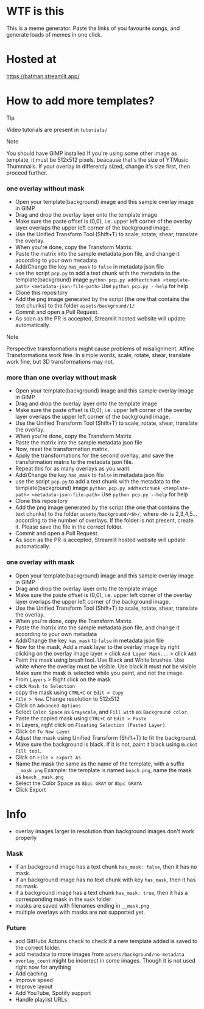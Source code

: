 # WTF is this

This is a meme generator. Paste the links of you favourite songs, and generate loads of memes in one click.

# Hosted at

https://batman.streamlit.app/



# How to add more templates?
> [!TIP]
> Video tutorials are present in `tutorials/`

> [!NOTE]
> You should have GIMP installed
> If you're using some other image as template, it must be 512x512 pixels, beacause that's the size of YTMusic Thumnnails. If your overlay in differently sized, change it's size first, then proceed further.

### one overlay without mask

- Open your template(background) image and this sample overlay image in GIMP
- Drag and drop the overlay layer onto the template image
- Make sure the paste offset is (0,0), i.e. upper left corner of the overlay layer overlaps the upper left corner
  of the background image.
- Use the Unified Transform Tool (Shift+T) to scale, rotate, shear, translate the overlay.
- When you're done, copy the Transform Matrix.
- Paste the matrix into the sample metadata json file, and change it according to your own metadata
- Add/Change the key `has_mask` to `false` in metadata json file
- use the script `pcp.py` to add a text chunk with the metadata to the template(background) image
  `python pcp.py addtextchunk <template-path> <metadata-json-file-path>`
  Use `python pcp.py --help` for help
- Clone this repository
- Add the png image generated by the script (the one that contains the text chunks) to the folder `assets/background/1/`
- Commit and open a Pull Request.
- As soon as the PR is accepted, Streamlit hosted website will update automatically.

> [!NOTE]
> Perspective transformations might cause problems of misalignment. Affine Transformations work fine. In simple words, scale, rotate, shear, translate work fine, but 3D transformations may not.

### more than one overlay without mask

- Open your template(background) image and this sample overlay image in GIMP
- Drag and drop the overlay layer onto the template image
- Make sure the paste offset is (0,0), i.e. upper left corner of the overlay layer overlaps the upper left corner
  of the background image.
- Use the Unified Transform Tool (Shift+T) to scale, rotate, shear, translate the overlay.
- When you're done, copy the Transform Matrix.
- Paste the matrix into the sample metadata json file
- Now, reset the transformation matrix.
- Apply the transformations for the second overlay, and save the transformation matrix to the metadata json file.
- Repeat this for as many overlays as you want.
- Add/Change the key `has_mask` to `false` in metadata json file
- use the script `pcp.py` to add a text chunk with the metadata to the template(background) image
  `python pcp.py addtextchunk <template-path> <metadata-json-file-path>`
  Use `python pcp.py --help` for help
- Clone this repository
- Add the png image generated by the script (the one that contains the text chunks) to the folder `assets/background/<N>/`, where `<N>` is 2,3,4,5... according to the number of overlays. If the folder is not present, create it. Please save the file in the correct folder.
- Commit and open a Pull Request.
- As soon as the PR is accepted, Streamlit hosted website will update automatically.

### one overlay with mask

- Open your template(background) image and this sample overlay image in GIMP
- Drag and drop the overlay layer onto the template image
- Make sure the paste offset is (0,0), i.e. upper left corner of the overlay layer overlaps the upper left corner
  of the background image.
- Use the Unified Transform Tool (Shift+T) to scale, rotate, shear, translate the overlay.
- When you're done, copy the Transform Matrix.
- Paste the matrix into the sample metadata json file, and change it according to your own metadata
- Add/Change the key `has_mask` to `false` in metadata json file
- Now for the mask, Add a mask layer to the overlay image by right clicking on the overlay image layer > click `Add Layer Mask...` > click `Add`
- Paint the mask using brush tool. Use Black and White brushes. Use white where the overlay must be visible. Use black it must not be visible. Make sure the mask is selected while you paint, and not the image.
- From `Layers` > Right click on the mask
- click `Mask to Selection`
- copy the mask using `CTRL+C` or `Edit > Copy`
- `File > New`. Change resolution to 512x512
- Click on `Advanced Options`
- Select `Color Space` as `Grayscale`, and `Fill with` as `Background color`.
- Paste the copied mask using `CTRL+C` or `Edit > Paste`
- In Layers, right click on `Floating Selection (Pasted Layer)`
- Click on `To New Layer`
- Adjust the mask using Unified Transform (Shift+T) to fit the background.
- Make sure the background is black. If it is not, paint it black using `Bucket Fill tool`.
- Click on `File > Export As`
- Name the mask the same as the name of the template, with a suffix `__mask.png`
  Example: the template is named `beach.png`, name the mask as `beach__mask.png`
- Select the Color Space as `8bpc GRAY` or `8bpc GRAYA`
- Click Export

# Info

- overlay images larger in resolution than background images don't work properly

### Mask

- if an background image has a text chunk `has_mask: false`, then it has no mask.
- if an background image has no text chunk with key `has_mask`, then it has no mask.
- if a background image has a text chunk `has_mask: true`, then it has a corresponding mask in the `mask` folder
- masks are saved with filenames ending in `__mask.png`
- multiple overlays with masks are not supported yet.

### Future

- add GitHubs Actions check to check if a new template added is saved to the correct folder.
- add metadata to more images from `assets/background/no-metadata`
- `overlay_count` might be incorrect in some images. Though it is not used right now for anything
- Add caching
- Improve speed
- Improve layout
- Add YouTube, Spotify support
- Handle playlist URLs
